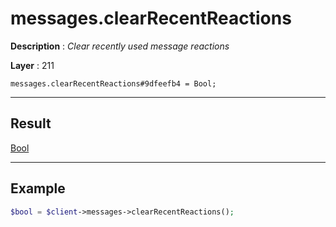 # messages.clearRecentReactions

**Description** : *Clear recently used message reactions*

**Layer** : 211

```tl
messages.clearRecentReactions#9dfeefb4 = Bool;
```

---

## Result

[Bool](type/Bool)

---

## Example

```php
$bool = $client->messages->clearRecentReactions();
```